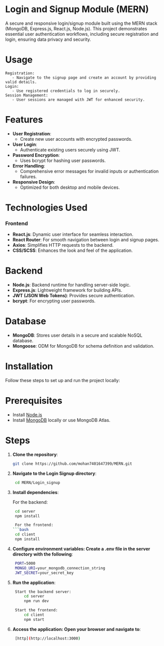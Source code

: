 # Login and Signup Module (MERN)

A secure and responsive login/signup module built using the MERN stack (MongoDB, Express.js, React.js, Node.js). This project demonstrates essential user authentication workflows, including secure registration and login, ensuring data privacy and security.


# Usage
    Registration:
       - Navigate to the signup page and create an account by providing valid details.
    Login:
       - Use registered credentials to log in securely.
    Session Management:
       - User sessions are managed with JWT for enhanced security.

# Features

- **User Registration**:
  - Create new user accounts with encrypted passwords.
- **User Login**:
  - Authenticate existing users securely using JWT.
- **Password Encryption**:
  - Uses bcrypt for hashing user passwords.
- **Error Handling**:
  - Comprehensive error messages for invalid inputs or authentication failures.
- **Responsive Design**:
  - Optimized for both desktop and mobile devices.

# Technologies Used

### Frontend
- **React.js**: Dynamic user interface for seamless interaction.
- **React Router**: For smooth navigation between login and signup pages.
- **Axios**: Simplifies HTTP requests to the backend.
- **CSS/SCSS**: Enhances the look and feel of the application.

# Backend
- **Node.js**: Backend runtime for handling server-side logic.
- **Express.js**: Lightweight framework for building APIs.
- **JWT (JSON Web Tokens)**: Provides secure authentication.
- **bcrypt**: For encrypting user passwords.

# Database
- **MongoDB**: Stores user details in a secure and scalable NoSQL database.
- **Mongoose**: ODM for MongoDB for schema definition and validation.

# Installation

Follow these steps to set up and run the project locally:

# Prerequisites
- Install [Node.js](https://nodejs.org/)
- Install [MongoDB](https://www.mongodb.com/try/download/community) locally or use MongoDB Atlas.

# Steps

1. **Clone the repository**:
   ```bash
   git clone https://github.com/mohan7401647399/MERN.git

2. **Navigate to the Login Signup directory**:
   ```bash
    cd MERN/Login_signup

3. **Install dependencies**:

    For the backend:
   ```bash
    cd server
    npm install

    For the frontend:
   ```bash
    cd client
    npm install

4. **Configure environment variables: Create a .env file in the server directory with the following**:
   ```bash
    PORT=5000
    MONGO_URI=your_mongodb_connection_string
    JWT_SECRET=your_secret_key

5. **Run the application**:
   ```bash
    Start the backend server:
        cd server
        npm run dev

    Start the frontend:
        cd client
        npm start

6. **Access the application: Open your browser and navigate to**:
   ```bash
    [http](http://localhost:3000)
